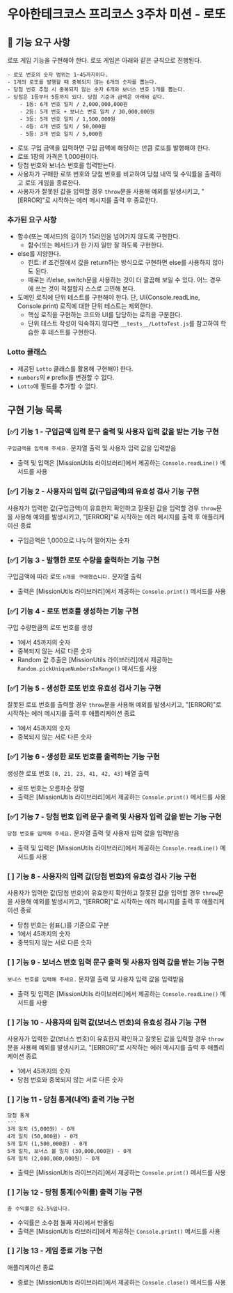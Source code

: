 # 우아한테크코스 프리코스 3주차 미션 - 로또 

## 🚀 기능 요구 사항

로또 게임 기능을 구현해야 한다. 로또 게임은 아래와 같은 규칙으로 진행된다.

```
- 로또 번호의 숫자 범위는 1~45까지이다.
- 1개의 로또를 발행할 때 중복되지 않는 6개의 숫자를 뽑는다.
- 당첨 번호 추첨 시 중복되지 않는 숫자 6개와 보너스 번호 1개를 뽑는다.
- 당첨은 1등부터 5등까지 있다. 당첨 기준과 금액은 아래와 같다.
    - 1등: 6개 번호 일치 / 2,000,000,000원
    - 2등: 5개 번호 + 보너스 번호 일치 / 30,000,000원
    - 3등: 5개 번호 일치 / 1,500,000원
    - 4등: 4개 번호 일치 / 50,000원
    - 5등: 3개 번호 일치 / 5,000원
```

- 로또 구입 금액을 입력하면 구입 금액에 해당하는 만큼 로또를 발행해야 한다.
- 로또 1장의 가격은 1,000원이다.
- 당첨 번호와 보너스 번호를 입력받는다.
- 사용자가 구매한 로또 번호와 당첨 번호를 비교하여 당첨 내역 및 수익률을 출력하고 로또 게임을 종료한다.
- 사용자가 잘못된 값을 입력할 경우 `throw`문을 사용해 예외를 발생시키고, "[ERROR]"로 시작하는 에러 메시지를 출력 후 종료한다.

### 추가된 요구 사항

- 함수(또는 메서드)의 길이가 15라인을 넘어가지 않도록 구현한다.
  - 함수(또는 메서드)가 한 가지 일만 잘 하도록 구현한다.
- else를 지양한다.
  - 힌트: if 조건절에서 값을 return하는 방식으로 구현하면 else를 사용하지 않아도 된다.
  - 때로는 if/else, switch문을 사용하는 것이 더 깔끔해 보일 수 있다. 어느 경우에 쓰는 것이 적절할지 스스로 고민해 본다.
- 도메인 로직에 단위 테스트를 구현해야 한다. 단, UI(Console.readLine, Console.print) 로직에 대한 단위 테스트는 제외한다.
  - 핵심 로직을 구현하는 코드와 UI를 담당하는 로직을 구분한다.
  - 단위 테스트 작성이 익숙하지 않다면 `__tests__/LottoTest.js`를 참고하여 학습한 후 테스트를 구현한다.

### Lotto 클래스

- 제공된 `Lotto` 클래스를 활용해 구현해야 한다.
- `numbers`의 `#` prefix를 변경할 수 없다.
- `Lotto`에 필드를 추가할 수 없다.

## 구현 기능 목록

### [✅] 기능 1 - 구입금액 입력 문구 출력 및 사용자 입력 값을 받는 기능 구현

`구입금액을 입력해 주세요.` 문자열 출력 및 사용자 입력 값을 입력받음

- 출력 및 입력은 [MissionUtils 라이브러리]에서 제공하는 `Console.readLine()` 메서드를 사용

### [✅] 기능 2 - 사용자의 입력 값(구입금액)의 유효성 검사 기능 구현

사용자가 입력한 값(구입금액)이 유효한지 확인하고 잘못된 값을 입력할 경우 `throw`문을 사용해 예외를 발생시키고, "[ERROR]"로 시작하는 에러 메시지를 출력 후 애플리케이션 종료

- 구입금액은 1,000으로 나누어 떨어지는 숫자

### [✅] 기능 3 - 발행한 로또 수량을 출력하는 기능 구현

구입금액에 따라 로또 `n개를 구매했습니다.` 문자열 출력

- 출력은 [MissionUtils 라이브러리]에서 제공하는 `Console.print()` 메서드를 사용

### [✅] 기능 4 - 로또 번호를 생성하는 기능 구현

구입 수량만큼의 로또 번호를 생성

- 1에서 45까지의 숫자
- 중복되지 않는 서로 다른 숫자
- Random 값 추출은 [MissionUtils 라이브러리]에서 제공하는 `Random.pickUniqueNumbersInRange()` 메서드를 사용

### [✅] 기능 5 - 생성한 로또 번호 유효성 검사 기능 구현

잘못된 로또 번호를 출력할 경우 `throw`문을 사용해 예외를 발생시키고, "[ERROR]"로 시작하는 에러 메시지를 출력 후 애플리케이션 종료

- 1에서 45까지의 숫자
- 중복되지 않는 서로 다른 숫자

### [✅] 기능 6 - 생성한 로또 번호를 출력하는 기능 구현

생성한 로또 번호 `[8, 21, 23, 41, 42, 43]` 배열 출력

- 로또 번호는 오름차순 정렬
- 출력은 [MissionUtils 라이브러리]에서 제공하는 `Console.print()` 메서드를 사용

### [✅] 기능 7 - 당첨 번호 입력 문구 출력 및 사용자 입력 값을 받는 기능 구현

`당첨 번호를 입력해 주세요.` 문자열 출력 및 사용자 입력 값을 입력받음

- 출력 및 입력은 [MissionUtils 라이브러리]에서 제공하는 `Console.readLine()` 메서드를 사용

### [ ] 기능 8 - 사용자의 입력 값(당첨 번호)의 유효성 검사 기능 구현

사용자가 입력한 값(당첨 번호)이 유효한지 확인하고 잘못된 값을 입력할 경우 `throw`문을 사용해 예외를 발생시키고, "[ERROR]"로 시작하는 에러 메시지를 출력 후 애플리케이션 종료

- 당첨 번호는 쉼표(,)를 기준으로 구분
- 1에서 45까지의 숫자
- 중복되지 않는 서로 다른 숫자

### [ ] 기능 9 - 보너스 번호 입력 문구 출력 및 사용자 입력 값을 받는 기능 구현

`보너스 번호를 입력해 주세요.` 문자열 출력 및 사용자 입력 값을 입력받음

- 출력 및 입력은 [MissionUtils 라이브러리]에서 제공하는 `Console.readLine()` 메서드를 사용

### [ ] 기능 10 - 사용자의 입력 값(보너스 번호)의 유효성 검사 기능 구현

사용자가 입력한 값(보너스 번호)이 유효한지 확인하고 잘못된 값을 입력할 경우 `throw`문을 사용해 예외를 발생시키고, "[ERROR]"로 시작하는 에러 메시지를 출력 후 애플리케이션 종료

- 1에서 45까지의 숫자
- 당첨 번호와 중복되지 않는 서로 다른 숫자

### [ ] 기능 11 - 당첨 통계(내역) 출력 기능 구현

```
당첨 통계
---
3개 일치 (5,000원) - 0개
4개 일치 (50,000원) - 0개
5개 일치 (1,500,000원) - 0개
5개 일치, 보너스 볼 일치 (30,000,000원) - 0개
6개 일치 (2,000,000,000원) - 0개
```

- 출력은 [MissionUtils 라이브러리]에서 제공하는 `Console.print()` 메서드를 사용

### [ ] 기능 12 - 당첨 통계(수익률) 출력 기능 구현

`총 수익률은 62.5%입니다.`

- 수익률은 소수점 둘째 자리에서 반올림
- 출력은 [MissionUtils 라브러리]에서 제공하는 `Console.print()` 메서드를 사용

### [ ] 기능 13 - 게임 종료 기능 구현

애플리케이션 종료

- 종료는 [MissionUtils 라이브러리]에서 제공하는 `Console.close()` 메서드를 사용